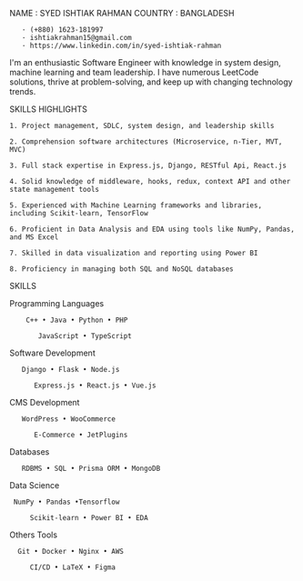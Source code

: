 NAME : SYED ISHTIAK RAHMAN
COUNTRY : BANGLADESH 
     
       · (+880) 1623-181997
       · ishtiakrahman15@gmail.com
       · https://www.linkedin.com/in/syed-ishtiak-rahman

I'm an enthusiastic  Software Engineer with knowledge in system design, machine learning and team leadership. I have numerous LeetCode solutions, thrive at problem-solving, and keep up with changing technology trends.

SKILLS HIGHLIGHTS

    1. Project management, SDLC, system design, and leadership skills
    
    2. Comprehension software architectures (Microservice, n-Tier, MVT, MVC)
    
    3. Full stack expertise in Express.js, Django, RESTful Api, React.js
    
    4. Solid knowledge of middleware, hooks, redux, context API and other state management tools
    
    5. Experienced with Machine Learning frameworks and libraries, including Scikit-learn, TensorFlow
    
    6. Proficient in Data Analysis and EDA using tools like NumPy, Pandas, and MS Excel
    
    7. Skilled in data visualization and reporting using Power BI
    
    8. Proficiency in managing both SQL and NoSQL databases

SKILLS

 Programming Languages
 
        C++ • Java • Python • PHP
 
           JavaScript • TypeScript                       
 
 Software Development
 
       Django • Flask • Node.js 
       
          Express.js • React.js • Vue.js

CMS Development

       WordPress • WooCommerce 
       
          E-Commerce • JetPlugins

Databases

       RDBMS • SQL • Prisma ORM • MongoDB

Data Science

     NumPy • Pandas •Tensorflow 
     
         Scikit-learn • Power BI • EDA

Others Tools

      Git • Docker • Nginx • AWS
      
         CI/CD • LaTeX • Figma   




<!---
Ishti97/Ishti97 is a ✨ special ✨ repository because its `README.md` (this file) appears on your GitHub profile.
You can click the Preview link to take a look at your changes.
--->
